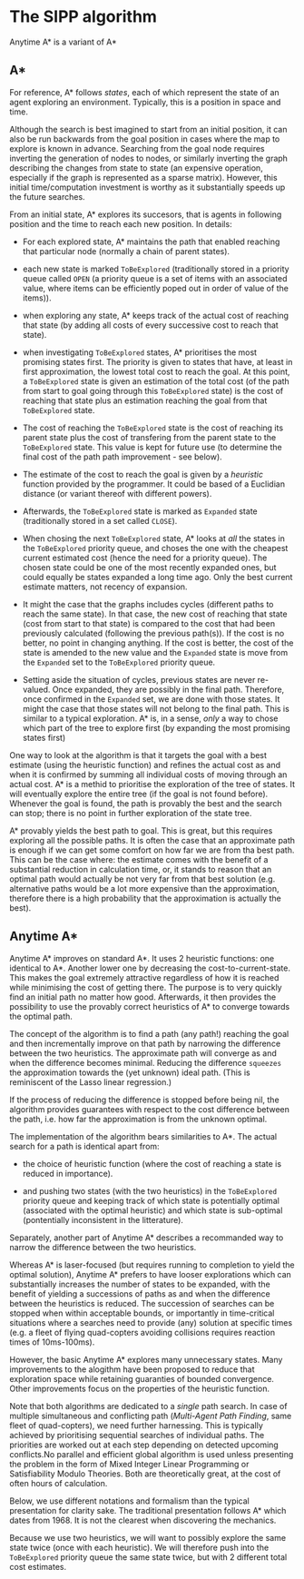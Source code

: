 # The SIPP algorithm

Anytime A* is a variant of A* 

## A*

For reference, A* follows _states_, each of which represent the state of an agent exploring an environment.
Typically, this is a position in space and time. 

Although the search is best imagined to start from an initial position, it can also be run backwards from
the goal position in cases where the map to explore is known in advance. Searching from the goal node 
requires inverting the generation of nodes to nodes, or similarly inverting the graph describing the changes
from state to state (an expensive operation, especially if the graph is represented as a sparse matrix). 
However, this initial time/computation investment is worthy as it substantially speeds up the future
searches.

From an initial state, A* explores its succesors, that is agents in following position and the time to reach
each new position. In details:

- For each explored state, A* maintains the path that enabled reaching that particular node (normally a 
chain of parent states).

- each new state is marked `ToBeExplored` (traditionally stored in a priority queue called `OPEN` (a priority queue
is a set of items with an associated value, where items can be efficiently poped out in order of value of the items)).

- when exploring any state, A* keeps track of the actual cost of reaching that state (by adding all costs of every 
successive cost to reach that state).

- when investigating `ToBeExplored` states, A* prioritises the most promising states first. The priority is 
given to states that have, at least in first approximation, the lowest total cost to reach the goal. At this 
point, a `ToBeExplored` state is given an estimation of the total cost (of the path from start to goal going through 
this `ToBeExplored` state) is the cost of reaching that state plus an estimation reaching the goal from that 
`ToBeExplored` state.

- The cost of reaching the `ToBeExplored` state is the cost of reaching its parent state plus the cost of
transfering from the parent state to the `ToBeExplored` state. This value is kept for future use (to determine 
the final cost of the path path improvement - see below).

- The estimate of the cost to reach the goal is given by a _heuristic_ function provided by the programmer. It 
could be based of a Euclidian distance (or variant thereof with different powers).

- Afterwards, the `ToBeExplored` state is marked as `Expanded` state (traditionally stored in a set called `CLOSE`).

- When chosing the next `ToBeExplored` state, A* looks at _all_ the states in the `ToBeExplored` priority queue, 
and choses the one with the cheapest current estimated cost (hence the need for a priority queue). The chosen state
could be one of the most recently expanded ones, but could equally be states expanded a long time ago. Only the best 
current estimate matters, not recency of expansion.

- It might the case that the graphs includes cycles (different paths to reach the same state). In that case, 
the new cost of reaching that state (cost from start to that state) is compared to the cost that had
been previously calculated (following the previous path(s)). If the cost is no better, no point in changing anything.
If the cost is better, the cost of the state is amended to the new value and the `Expanded` state is move from the 
`Expanded` set to the `ToBeExplored` priority queue.

- Setting aside the situation of cycles, previous states are never re-valued. Once expanded, they are possibly 
in the final path. Therefore, once confirmed in the `Expanded` set, we are done with those states. It might the 
case that those states will not belong to the final path. This is similar to a typical exploration. A* is, in a sense, 
_only_ a way to chose which part of the tree to explore first (by expanding the most promising states first)

One way to look at the algorithm is that it targets the goal with a best estimate (using the heuristic function) and
refines the actual cost as and when it is confirmed by summing all individual costs of moving through an
actual cost. A* is a methid to prioritise the exploration of the tree of states. It will eventually explore the 
entire tree (if the goal is not found before). Whenever the goal is found, the path is provably the best and the search
can stop; there is no point in further exploration of the state tree.

A* provably yields the best path to goal. This is great, but this requires exploring all the possible paths. 
It is often the case that an approximate path is enough if we can get some comfort on how far we are 
from tha best path. This can be the case where: the estimate comes with the benefit of a substantial 
reduction in calculation time, or, it stands to reason that an optimal path would actually be not very far 
from that best solution (e.g. alternative paths would be a lot more expensive than the approximation, therefore
there is a high probability that the approximation is actually the best).


## Anytime A*

Anytime A* improves on standard A*. It uses 2 heuristic functions: one identical to A*. Another lower 
one by decreasing the cost-to-current-state. This makes the goal extremely attractive regardless of how it is reached 
while minimising the cost of getting there. The purpose is to very quickly find an initial path no matter how good. 
Afterwards, it then provides the possibility to use the provably correct heuristics of A* to converge towards the optimal path.


The concept of the algorithm is to find a path (any path!) reaching the goal and then incrementally improve on that 
path by narrowing the difference between the two heuristics. The approximate path will converge as and when the 
difference becomes minimal. Reducing the difference `squeezes` the approximation towards the (yet unknown) ideal path.
(This is reminiscent of the Lasso linear regression.)

If the process of reducing the difference is stopped before being nil, the algorithm provides guarantees with respect to 
the cost difference between the path, i.e. how far the approximation is from the unknown optimal.

The implementation of the algorithm bears similarities to A*. The actual search for a path is identical apart 
from:

- the choice of heuristic function (where the cost of reaching a state is reduced in importance).

- and pushing two states (with the two heuristics) in the `ToBeExplored` priority queue and keeping track of which
state is potentially optimal (associated with the optimal heuristic) and which state is sub-optimal (pontentially 
inconsistent in the litterature).

Separately, another part of Anytime A* describes a recommanded way to narrow the difference between the two heuristics.

Whereas A* is laser-focused (but requires running to completion to yield the optimal solution), Anytime A* 
prefers to have looser explorations which can substantially increases the number of states to be expanded, with 
the benefit of yielding a successions of paths as and when the difference between the heuristics is reduced. 
The succession of searches can be stopped when within acceptable bounds, or importantly in time-critical situations
where a searches need to provide (any) solution at specific times (e.g. a fleet of flying quad-copters avoiding collisions
requires reaction times of 10ms-100ms).

However, the basic Anytime A* explores many unnecessary states. Many improvements to the alogithm have been proposed to 
reduce that exploration space while retaining guaranties of bounded convergence. Other improvements focus on the properties
of the heuristic function.

Note that both algorithms are dedicated to a _single_ path search. In case of multiple simultaneous and conflicting path
(_Multi-Agent Path Finding_, same fleet of quad-copters), we need further harnessing.  This is typically achieved by 
prioritising sequential searches of individual paths. The priorities are worked out at each step depending on detected upcoming
conflicts.No parallel and efficient global algorithm is used unless presenting the problem in the form of 
Mixed Integer Linear Programming or Satisfiability Modulo Theories. Both are theoretically great, at the cost of often hours of calculation. 


Below, we use different notations and formalism than the typical presentation for clarity sake. The traditional 
presentation follows A* which dates from 1968. It is not the clearest when discovering the mechanics.

Because we use two heuristics, we will want to possibly explore the same state twice (once with each heuristic).
We will therefore push into the `ToBeExplored` priority queue the same state twice, but with 2 different total 
cost estimates. 
